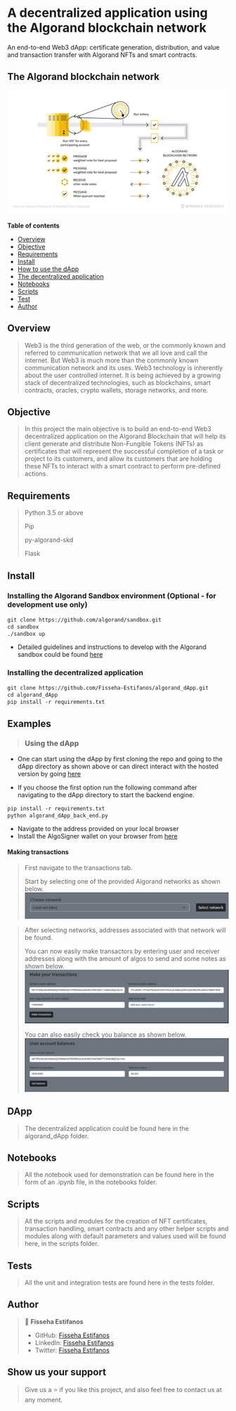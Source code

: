 # A decentralized application using the Algorand blockchain network

An end-to-end Web3 dApp: certificate generation, distribution, and value and transaction transfer with Algorand NFTs and smart contracts.

## The Algorand blockchain network

![](screenshots/image-I.png)

**Table of contents**

- [Overview](#overview)
- [Objective](#objective)
- [Requirements](#requirements)
- [Install](#install)
- [How to use the dApp](#examples)
- [The decentralized application](#DApp)
- [Notebooks](#notebooks)
- [Scripts](#scripts)
- [Test](#test)
- [Author](#author)

## Overview

> Web3 is the third generation of the web, or the commonly known and referred to communication network that we all love and call the internet. But Web3 is much more than the commonly known communication network and its uses. Web3 technology is inherently about the user controlled internet. It is being achieved by a growing stack of decentralized technologies, such as blockchains, smart contracts, oracles, crypto wallets, storage networks, and more.

## Objective

> In this project the main objective is to build an end-to-end Web3 decentralized application on the Algorand Blockchain that will help its client generate and distribute Non-Fungible Tokens (NFTs) as certificates that will represent the successful completion of a task or project to its customers, and allow its customers that are holding these NFTs to interact with a smart contract to perform pre-defined actions.

## Requirements

> Python 3.5 or above
>
> Pip
>
> py-algorand-skd
>
> Flask

## Install

### Installing the Algorand Sandbox environment (Optional - for development use only)

```
git clone https://github.com/algorand/sandbox.git
cd sandbox
./sandbox up
```

- Detailed guidelines and instructions to develop with the Algorand sandbox could be found [here](https://github.com/algorand/sandbox)

### Installing the decentralized application

```
git clone https://github.com/Fisseha-Estifanos/algorand_dApp.git
cd algorand_dApp
pip install -r requirements.txt
```

## Examples

> ### Using the dApp

- One can start using the dApp by first cloning the repo and going to the dApp directory as shown above or can direct interact with the hosted version by going [here](https://www.hosted.com)

- If you choose the first option run the following command after navigating to the dApp directory to start the backend engine.

```
pip install -r requirements.txt
python algorand_dApp_back_end.py
```

- Navigate to the address provided on your local browser
- Install the AlgoSigner wallet on your browser from [here](https://chrome.google.com/webstore/detail/algosigner/kmmolakhbgdlpkjkcjkebenjheonagdm)

#### Making transactions

> First navigate to the transactions tab.
>
> Start by selecting one of the provided Algorand networks as shown below.
> ![](screenshots/select-network.png)

> After selecting networks, addresses associated with that network will be found.
>
> You can now easily make transactors by entering user and receiver addresses along with the amount of algos to send and some notes as shown below.
> ![](screenshots/make-transactions.png)
>
> You can also easily check you balance as shown below.
> ![](screenshots/get-balance.png)

## DApp

> The decentralized application could be found here in the algorand_dApp folder.

## Notebooks

> All the notebook used for demonstration can be found here in the form of an .ipynb file, in the notebooks folder.

## Scripts

> All the scripts and modules for the creation of NFT certificates, transaction handling, smart contracts and any other helper scripts and modules along with default parameters and values used will be found here, in the scripts folder.

## Tests

> All the unit and integration tests are found here in the tests folder.

## Author

> 👤 **Fisseha Estifanos**
>
> - GitHub: [Fisseha Estifanos](https://github.com/fisseha-estifanos)
> - LinkedIn: [Fisseha Estifanos](https://www.linkedin.com/in/fisseha-estifanos-109ba6199/)
> - Twitter: [Fisseha Estifanos](https://twitter.com/f0x__tr0t)

## Show us your support

> Give us a ⭐ if you like this project, and also feel free to contact us at any moment.

